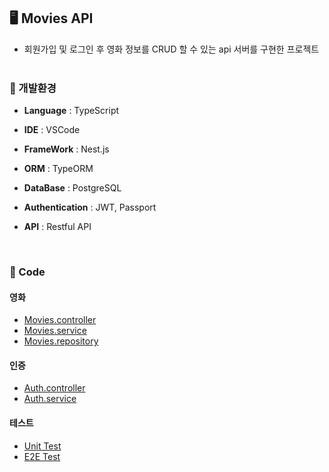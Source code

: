 ## **🖥️**  Movies API
- 회원가입 및 로그인 후 영화 정보를 CRUD 할 수 있는 api 서버를 구현한 프로젝트
  <br>  <br> 

### **📌** 개발환경

- **Language** : TypeScript

- **IDE** : VSCode

- **FrameWork** : Nest.js

- **ORM** : TypeORM

- **DataBase** : PostgreSQL

- **Authentication** : JWT, Passport

- **API** : Restful API
<br> 

### **📌** Code

#### 영화
- [Movies.controller](src/movies/movies.controller.ts)
- [Movies.service](src/movies/movies.service.ts)
- [Movies.repository](src/movies/movies.repository.ts)

#### 인증
- [Auth.controller](src/auth/auth.controller.ts)
- [Auth.service](src/auth/auth.service.ts)

#### 테스트
- [Unit Test](src/movies/movies.service.spec.ts)
- [E2E Test](test/app.e2e-spec.ts)
